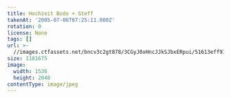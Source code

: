 ```yaml
---
title: Hochzeit Bodo + Steff
takenAt: '2005-07-06T07:25:11.000Z'
rotation: 0
license: None
tags: []
url: >-
  //images.ctfassets.net/bncv3c2gt878/3CGyJ0xHncJJkSJbxERpui/51613eff97261da955ce90fdee5a5b2a/hochzeit-bodo--steff_4560371092_o
size: 1181675
image:
  width: 1536
  height: 2048
contentType: image/jpeg
---
```


